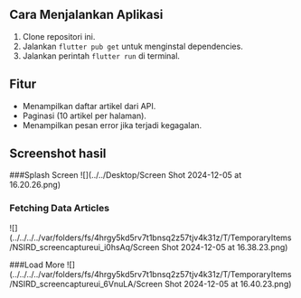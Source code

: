 ## Cara Menjalankan Aplikasi
1. Clone repositori ini.
2. Jalankan `flutter pub get` untuk menginstal dependencies.
3. Jalankan perintah `flutter run` di terminal.

## Fitur
- Menampilkan daftar artikel dari API.
- Paginasi (10 artikel per halaman).
- Menampilkan pesan error jika terjadi kegagalan.

## Screenshot hasil

###Splash Screen 
![](../../Desktop/Screen Shot 2024-12-05 at 16.20.26.png)

### Fetching Data Articles
![](../../../../var/folders/fs/4hrgy5kd5rv7t1bnsq2z57tjv4k31z/T/TemporaryItems/NSIRD_screencaptureui_i0hsAq/Screen Shot 2024-12-05 at 16.38.23.png)

###Load More
![](../../../../var/folders/fs/4hrgy5kd5rv7t1bnsq2z57tjv4k31z/T/TemporaryItems/NSIRD_screencaptureui_6VnuLA/Screen Shot 2024-12-05 at 16.40.23.png)